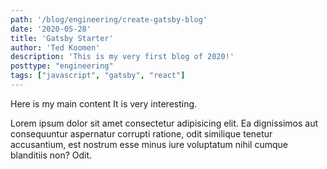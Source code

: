 ```yaml
---
path: '/blog/engineering/create-gatsby-blog'
date: '2020-05-28'
title: 'Gatsby Starter'
author: 'Ted Koomen'
description: 'This is my very first blog of 2020!'
posttype: "engineering"
tags: ["javascript", "gatsby", "react"]
---
```


Here is my main content
It is very interesting.

Lorem ipsum dolor sit amet consectetur adipisicing elit. Ea dignissimos
aut consequuntur aspernatur corrupti ratione, odit similique tenetur
accusantium, est nostrum esse minus iure voluptatum nihil cumque
blanditiis non? Odit.